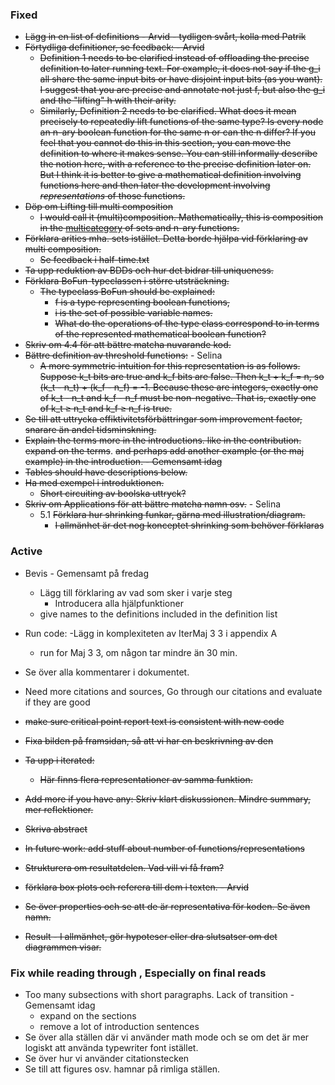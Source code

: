 
### Fixed

- ~~Lägg in en list of definitions - Arvid - tydligen svårt, kolla med Patrik~~
- ~~Förtydliga definitioner, se feedback: - Arvid~~
	- ~~Definition 1 needs to be clarified instead of offloading the precise definition to later running text. For example, it does not say if the g_i all share the same input bits or have disjoint input bits (as you want). I suggest that you are precise and annotate not just f, but also the g_i and the "lifting" h with their arity.~~
	- ~~Similarly, Definition 2 needs to be clarified. What does it mean precisely to repeatedly lift functions of the same type? Is every node an n-ary boolean function for the same n or can the n differ? If you feel that you cannot do this in this section, you can move the definition to where it makes sense. You can still informally describe the notion here, with a reference to the precise definition later on. But I think it is better to give a mathematical definition involving functions here and then later the development involving *representations* of those functions.~~
- ~~Döp om Lifting till multi composition~~
	- ~~I would call it (multi)composition. Mathematically, this is composition in the [multicategory](https://en.wikipedia.org/wiki/Multicategory#Examples) of sets and n-ary functions.~~
- ~~Förklara arities mha. sets istället. Detta borde hjälpa vid förklaring av multi composition.~~
	- ~~Se feedback i half-time.txt~~
- ~~Ta upp reduktion av BDDs och hur det bidrar till uniqueness.~~
- ~~Förklara BoFun-typeclassen i större utsträckning.~~
	- ~~The typeclass BoFun should be explained:~~
	  * ~~f is a type representing boolean functions,~~
	  * ~~i is the set of possible variable names.~~
	  * ~~What do the operations of the type class correspond to in terms of the represented mathematical boolean function?~~
- ~~Skriv om 4.4 för att bättre matcha nuvarande kod.~~
- ~~Bättre definition av threshold functions:~~ - Selina
	- ~~A more symmetric intuition for this representation is as follows. Suppose k_t bits are true and k_f bits are false. Then k_t + k_f = n, so (k_t - n_t) + (k_f - n_f) = -1. Because these are integers, exactly one of k_t - n_t and k_f - n_f must be non-negative. That is, exactly one of k_t ≥ n_t and k_f ≥ n_f is true.~~
- ~~Se till att uttrycka effiktivitetsförbättringar som improvement factor, snarare än andel tidsminskning.~~
- ~~Explain the terms more in the introductions. like in the contribution. expand on the terms~~. ~~and perhaps add another example (or the maj example) in the introduction. - Gemensamt idag~~
- ~~Tables should have descriptions below.~~
- ~~Ha med exempel i introduktionen.~~
	- ~~Short circuiting av boolska uttryck?~~
- ~~Skriv om Applications för att bättre matcha namn osv.~~ - Selina
	-  5.1 ~~Förklara hur shrinking funkar, gärna med illustration/diagram.~~
		- ~~I allmänhet är det nog konceptet shrinking som behöver förklaras~~

### Active
 
- Bevis - Gemensamt på fredag
	- Lägg till förklaring av vad som sker i varje steg
        - Introducera alla hjälpfunktioner
	- give names to the definitions included in the definition list
- Run code:
  	-Lägg in komplexiteten av IterMaj 3 3 i appendix A
  	- run for Maj 3 3, om någon tar mindre än 30 min.
- Se över alla kommentarer i dokumentet.
- Need more citations and sources, Go through our citations and evaluate if they are good
  
- ~~make sure critical point report text is consistent with new code~~
-  ~~Fixa bilden på framsidan, så att vi har en beskrivning av den~~
-  ~~Ta upp i iterated:~~
	-  ~~Här finns flera representationer av samma funktion.~~
- ~~Add more if you have any: Skriv klart diskussionen. Mindre summary, mer reflektioner.~~
- ~~Skriva abstract~~
- ~~In future work: add stuff about number of functions/representations~~
- ~~Strukturera om resultatdelen. Vad vill vi få fram?~~
- ~~förklara box plots och referera till dem i texten. - Arvid~~
- ~~Se över properties och se att de är representativa för koden. Se även namn.~~
- ~~Result - I allmänhet, gör hypoteser eller dra slutsatser om det diagrammen visar.~~

### Fix while reading through , Especially on final reads

- Too many subsections with short paragraphs. Lack of transition - Gemensamt idag
	- expand on the sections 
	- remove a lot of introduction sentences
 - Se över alla ställen där vi använder math mode och se om det är mer logiskt att använda typewriter font istället.
 - Se över hur vi använder citationstecken
 - Se till att figures osv. hamnar på rimliga ställen.
